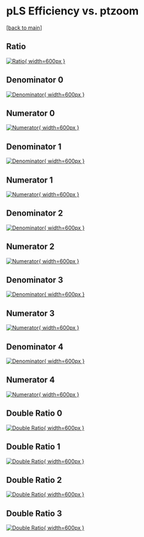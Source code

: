 # pLS Efficiency vs. ptzoom

[[back to main](./)]



## Ratio

[![Ratio](../mtv/var/pLS_vtr_11_1_eff_ptzoom.png){ width=600px }](../mtv/var/pLS_vtr_11_1_eff_ptzoom.pdf)

## Denominator 0

[![Denominator](../mtv/den/pLS_vtr_11_1_eff_ptzoom_den0.png){ width=600px }](../mtv/den/pLS_vtr_11_1_eff_ptzoom_den0.pdf)

## Numerator 0

[![Numerator](../mtv/num/pLS_vtr_11_1_eff_ptzoom_num0.png){ width=600px }](../mtv/num/pLS_vtr_11_1_eff_ptzoom_num0.pdf)

## Denominator 1

[![Denominator](../mtv/den/pLS_vtr_11_1_eff_ptzoom_den1.png){ width=600px }](../mtv/den/pLS_vtr_11_1_eff_ptzoom_den1.pdf)

## Numerator 1

[![Numerator](../mtv/num/pLS_vtr_11_1_eff_ptzoom_num1.png){ width=600px }](../mtv/num/pLS_vtr_11_1_eff_ptzoom_num1.pdf)

## Denominator 2

[![Denominator](../mtv/den/pLS_vtr_11_1_eff_ptzoom_den2.png){ width=600px }](../mtv/den/pLS_vtr_11_1_eff_ptzoom_den2.pdf)

## Numerator 2

[![Numerator](../mtv/num/pLS_vtr_11_1_eff_ptzoom_num2.png){ width=600px }](../mtv/num/pLS_vtr_11_1_eff_ptzoom_num2.pdf)

## Denominator 3

[![Denominator](../mtv/den/pLS_vtr_11_1_eff_ptzoom_den3.png){ width=600px }](../mtv/den/pLS_vtr_11_1_eff_ptzoom_den3.pdf)

## Numerator 3

[![Numerator](../mtv/num/pLS_vtr_11_1_eff_ptzoom_num3.png){ width=600px }](../mtv/num/pLS_vtr_11_1_eff_ptzoom_num3.pdf)

## Denominator 4

[![Denominator](../mtv/den/pLS_vtr_11_1_eff_ptzoom_den4.png){ width=600px }](../mtv/den/pLS_vtr_11_1_eff_ptzoom_den4.pdf)

## Numerator 4

[![Numerator](../mtv/num/pLS_vtr_11_1_eff_ptzoom_num4.png){ width=600px }](../mtv/num/pLS_vtr_11_1_eff_ptzoom_num4.pdf)

## Double Ratio 0

[![Double Ratio](../mtv/ratio/pLS_vtr_11_1_eff_ptzoom_ratio0.png){ width=600px }](../mtv/ratio/pLS_vtr_11_1_eff_ptzoom_ratio0.pdf)

## Double Ratio 1

[![Double Ratio](../mtv/ratio/pLS_vtr_11_1_eff_ptzoom_ratio1.png){ width=600px }](../mtv/ratio/pLS_vtr_11_1_eff_ptzoom_ratio1.pdf)

## Double Ratio 2

[![Double Ratio](../mtv/ratio/pLS_vtr_11_1_eff_ptzoom_ratio2.png){ width=600px }](../mtv/ratio/pLS_vtr_11_1_eff_ptzoom_ratio2.pdf)

## Double Ratio 3

[![Double Ratio](../mtv/ratio/pLS_vtr_11_1_eff_ptzoom_ratio3.png){ width=600px }](../mtv/ratio/pLS_vtr_11_1_eff_ptzoom_ratio3.pdf)

